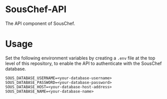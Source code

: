 # SousChef-API
The API component of SousChef.

# Usage
Set the following environment variables by creating a `.env` file at the top level of this repository,
to enable the API to authenticate with the SousChef database.

```text
SOUS_DATABASE_USERNAME=<your-database-username>
SOUS_DATABASE_PASSWORD=<your-database-password>
SOUS_DATABASE_HOST=<your-database-host-address>
SOUS_DATABASE_NAME=<your-database-name>
```
